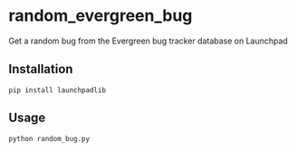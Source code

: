 # random_evergreen_bug
Get a random bug from the Evergreen bug tracker database on Launchpad

Installation
------------

`pip install launchpadlib`

Usage
------------

`python random_bug.py`

